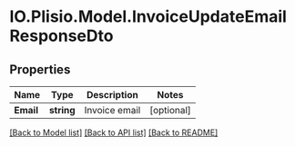 # IO.Plisio.Model.InvoiceUpdateEmailResponseDto
## Properties

Name | Type | Description | Notes
------------ | ------------- | ------------- | -------------
**Email** | **string** | Invoice email | [optional] 

[[Back to Model list]](../README.md#documentation-for-models) [[Back to API list]](../README.md#documentation-for-api-endpoints) [[Back to README]](../README.md)

